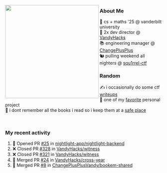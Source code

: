 <!-- 
Hey what are you doing here? 
I admire your curiosity tho
Shoot me an email (zinean00 at gmail dot com)
Let's connect! 
-->

<p float="left">
  <img src='https://imgur.com/nGM66Ev.png' width='300' align="left">
  <p>
    
  <h3>About Me</h3>
  🏫 cs + maths '25 @ vanderbilt university <br>
  🌊 2x dev director @ <a href="https://github.com/vandyhacks">VandyHacks</a> <br>
  📚 engineering manager @ <a href="https://github.com/changeplusplusvandy">ChangePlusPlus<a> <br>
  🐿 pulling weekend all nighters @ <a href="https://github.com/squ1rrel-ctf">squ1rrel-ctf</a> <br>
  
  <h3>Random</h3>
  ✍️ i occasionally do some ctf <a href="https://squ1rrel.dev/author/zineanteoh">writeups</a> <br>
  📱 one of my <a href="https://github.com/zineanteoh/vinkybox-app">favorite</a> personal project<br>
  📖 i dont remember all the books i read so i keep them at a <a href="https://www.goodreads.com/user/show/80901669-zi">safe place</a>
  </p>
  
</p>

<br>
<!-- <i>generated by <a href="https://labs.openai.com/s/0hW1r6PFYo3Zh0a7UoxK2AMp" target="_blank">dall-e 2</a></i> -->

<h3>My recent activity</h3>

<!--START_SECTION:activity-->
1. 💪 Opened PR [#25](https://github.com/nightlight-app/nightlight-backend/pull/25) in [nightlight-app/nightlight-backend](https://github.com/nightlight-app/nightlight-backend)
2. ❌ Closed PR [#328](https://github.com/VandyHacks/witness/pull/328) in [VandyHacks/witness](https://github.com/VandyHacks/witness)
3. ❌ Closed PR [#321](https://github.com/VandyHacks/witness/pull/321) in [VandyHacks/witness](https://github.com/VandyHacks/witness)
4. 🎉 Merged PR [#24](https://github.com/VandyHacks/cross-year/pull/24) in [VandyHacks/cross-year](https://github.com/VandyHacks/cross-year)
5. 🎉 Merged PR [#8](https://github.com/ChangePlusPlusVandy/bookem-shared/pull/8) in [ChangePlusPlusVandy/bookem-shared](https://github.com/ChangePlusPlusVandy/bookem-shared)
<!--END_SECTION:activity-->
